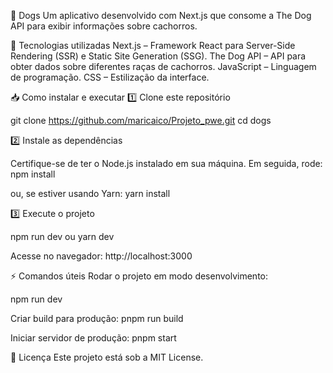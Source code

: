 🐶 Dogs
Um aplicativo desenvolvido com Next.js que consome a The Dog API para exibir informações sobre cachorros.

🚀 Tecnologias utilizadas
Next.js – Framework React para Server-Side Rendering (SSR) e Static Site Generation (SSG).
The Dog API – API para obter dados sobre diferentes raças de cachorros.
JavaScript – Linguagem de programação.
CSS – Estilização da interface.

📥 Como instalar e executar
1️⃣ Clone este repositório

git clone https://github.com/maricaico/Projeto_pwe.git
cd dogs

2️⃣ Instale as dependências

Certifique-se de ter o Node.js instalado em sua máquina. Em seguida, rode:
npm install

ou, se estiver usando Yarn:
yarn install

3️⃣ Execute o projeto

npm run dev
ou
yarn dev

Acesse no navegador: http://localhost:3000

⚡ Comandos úteis
Rodar o projeto em modo desenvolvimento:

npm run dev

Criar build para produção:
pnpm run build

Iniciar servidor de produção:
pnpm start

📄 Licença
Este projeto está sob a MIT License.